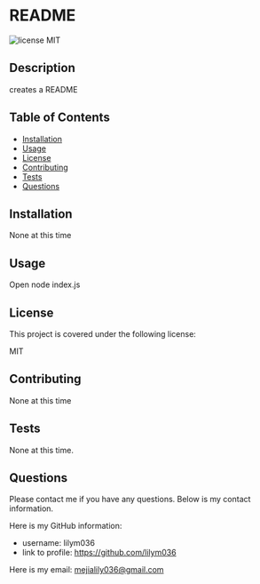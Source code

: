 # README
![license MIT](https://img.shields.io/badge/license-MIT-red)

## Description 
creates a README

## Table of Contents
- [Installation](#installation)
- [Usage](#usage)
- [License](#license)
- [Contributing](#contributing)
- [Tests](#tests)
- [Questions](#questions)

## Installation 
None at this time

## Usage
Open node index.js

## License
This project is covered under the following license:

MIT

## Contributing 
None at this time

## Tests
None at this time.

## Questions

Please contact me if you have any questions. Below is my contact information.

Here is my GitHub information:
- username: lilym036
- link to profile: https://github.com/lilym036

Here is my email: mejialily036@gmail.com

